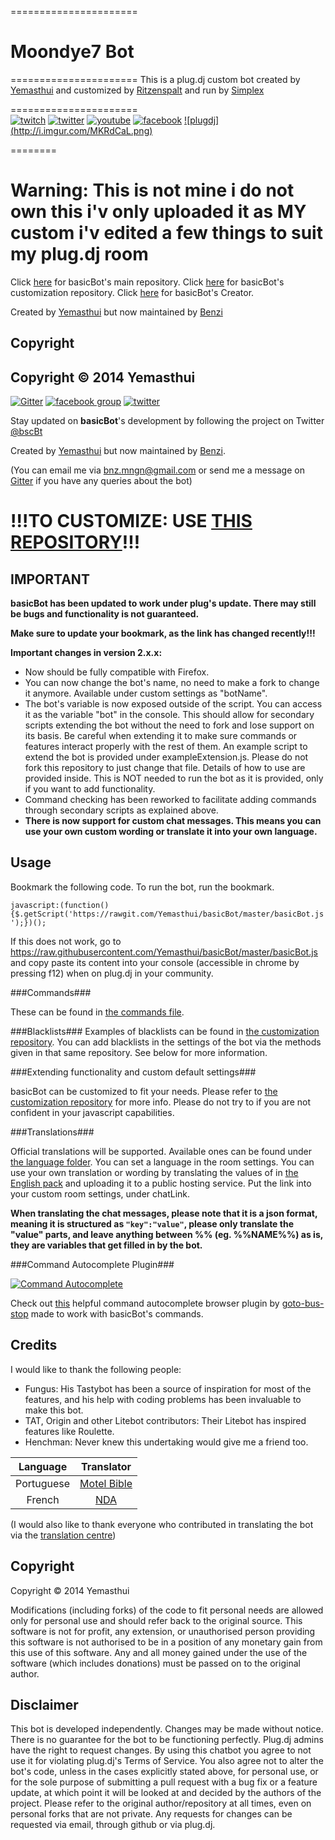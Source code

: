======================

Moondye7 Bot
======================

======================
This is a plug.dj custom bot created by  [Yemasthui](https://github.com/Yemasthui) and customized by [Ritzenspalt](https://github.com/Moondye7) and run by [Simplex](https://github.com/LordSimplex)

======================
<br>
[![twitch](http://i.imgur.com/DqrUPvM.png)](http://www.twitch.tv/Moondye7)
[![twitter](http://i.imgur.com/KEa92iz.png)](https://twitter.com/Moondye7)
[![youtube](http://i.imgur.com/vdg8V0d.png)](https://youtube.com/Moondye7)
[![facebook](http://i.imgur.com/Ospd1kG.png)](https://facebook.com/Moondye7)
[![plugdj] (http://i.imgur.com/MKRdCaL.png)](https://plug.dj/moondye7stream)










========

Warning: This is not mine i do not own this i'v only uploaded it as MY custom i'v edited a few things to suit my plug.dj room
======================
Click [here](https://github.com/Yemasthui/basicBot) for basicBot's main repository.
Click [here](https://github.com/Yemasthui/basicBot-customization) for basicBot's customization repository.
Click [here](https://github.com/Yemasthui) for basicBot's Creator.

Created by [Yemasthui](https://github.com/Yemasthui) but now maintained by [Benzi](https://github.com/Benzi)

Copyright
---------
Copyright &copy; 2014 Yemasthui
---------------------------------------------------------------------








[![Gitter](https://badges.gitter.im/Join%20Chat.svg)](https://gitter.im/Yemasthui/basicBot?utm_source=badge&utm_medium=badge&utm_campaign=pr-badge) [![facebook group](http://i.benzi.io/97dW.svg)](https://facebook.com/groups/basicBot) [![twitter](http://i.benzi.io/4KEn.svg)](https://twitter.com/bscBt)

Stay updated on **basicBot**'s development by following the project on Twitter [@bscBt](http://twitter.com/bscBt)

Created by [Yemasthui](https://github.com/Yemasthui) but now maintained by [Benzi](https://github.com/Benzi).

(You can email me via [bnz.mngn@gmail.com](mailto:bnz.mngn@gmail.com) or send me a message on [Gitter](https://gitter.im/Benzi) if you have any queries about the bot)

!!!TO CUSTOMIZE: USE [THIS REPOSITORY](https://github.com/Yemasthui/basicBot-customization)!!!
==============================================================================================

IMPORTANT
---------

__basicBot has been updated to work under plug's update. There may still be bugs and functionality is not guaranteed.__

__Make sure to update your bookmark, as the link has changed recently!!!__

__Important changes in version 2.x.x:__

- Now should be fully compatible with Firefox.
- You can now change the bot's name, no need to make a fork to change it anymore. Available under custom settings as "botName".
- The bot's variable is now exposed outside of the script. You can access it as the variable "bot" in the console. This should allow for secondary scripts extending the bot without the need to fork and lose support on its basis.
Be careful when extending it to make sure commands or features interact properly with the rest of them.
An example script to extend the bot is provided under exampleExtension.js. Please do not fork this repository to just change that file. Details of how to use are provided inside.
This is NOT needed to run the bot as it is provided, only if you want to add functionality.
- Command checking has been reworked to facilitate adding commands through secondary scripts as explained above.
- __There is now support for custom chat messages. This means you can use your own custom wording or translate it into your own language.__

Usage
-----

Bookmark the following code. To run the bot, run the bookmark.

`javascript:(function(){$.getScript('https://rawgit.com/Yemasthui/basicBot/master/basicBot.js');})();`

If this does not work, go to https://raw.githubusercontent.com/Yemasthui/basicBot/master/basicBot.js and copy paste its content into your console (accessible in chrome by pressing f12) when on plug.dj in your community.

###Commands###

These can be found in [the commands file](https://github.com/Yemasthui/basicBot/blob/master/commands.md).

###Blacklists###
Examples of blacklists can be found in [the customization repository](https://github.com/Yemasthui/basicBot-customization/tree/master/blacklists).
You can add blacklists in the settings of the bot via the methods given in that same repository. See below for more information.

###Extending functionality and custom default settings###

basicBot can be customized to fit your needs. Please refer to [the customization repository](https://github.com/Yemasthui/basicBot-customization) for more info.
Please do not try to if you are not confident in your javascript capabilities.


###Translations###

Official translations will be supported. Available ones can be found under [the language folder](https://github.com/Yemasthui/basicBot/blob/master/lang/langIndex.json). You can set a language in the room settings.
You can use your own translation or wording by translating the values of in [the English pack](https://github.com/Yemasthui/basicBot/blob/master/lang/en.json) and uploading it to a public hosting service. Put the link into your custom room settings, under chatLink.

__When translating the chat messages, please note that it is a json format, meaning it is structured as ```"key":"value"```, please only translate the "value" parts, and leave anything between %% (eg. %%NAME%%) as is, they are variables that get filled in by the bot.__


###Command Autocomplete Plugin###

[![Command Autocomplete](http://i.imgur.com/hBMuB5F.png)](https://github.com/ExtPlug/advanced-autocomplete)

Check out [this](https://github.com/ExtPlug/advanced-autocomplete) helpful command autocomplete browser plugin by [goto-bus-stop](https://github.com/goto-bus-stop) made to work with basicBot's commands.


Credits
-------

I would like to thank the following people:

- Fungus: His Tastybot has been a source of inspiration for most of the features, and his help with coding problems has been invaluable to make this bot.
- TAT, Origin and other Litebot contributors: Their Litebot has inspired features like Roulette.
- Henchman: Never knew this undertaking would give me a friend too.

|Language | Translator|
|:------:|:---------:|
|Portuguese|[Motel Bible](https://github.com/motelbible)|
|French|[NDA](https://github.com/NDAthereal)|

(I would also like to thank everyone who contributed in translating the bot via the [translation centre](http://translate.benzi.io/admin/collaborators))


Copyright
---------

Copyright &copy; 2014 Yemasthui

Modifications (including forks) of the code to fit personal needs are allowed only for personal use and should refer back to the original source.
This software is not for profit, any extension, or unauthorised person providing this software is not authorised to be in a position of any monetary gain from this use of this software. Any and all money gained under the use of the software (which includes donations) must be passed on to the original author.


Disclaimer
----------

This bot is developed independently. Changes may be made without notice. There is no guarantee for the bot to be functioning perfectly.
Plug.dj admins have the right to request changes.
By using this chatbot you agree to not use it for violating plug.dj's Terms of Service.
You also agree not to alter the bot's code, unless in the cases explicitly stated above, for personal use, or for the sole purpose of submitting a pull request with a bug fix or a feature update, at which point it will be looked at and decided by the authors of the project.
Please refer to the original author/repository at all times, even on personal forks that are not private.
Any requests for changes can be requested via email, through github or via plug.dj.
